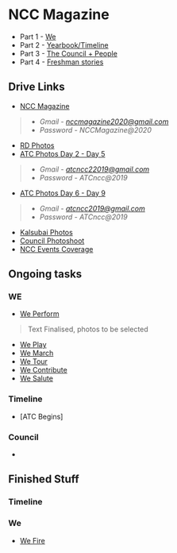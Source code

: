 # NCC Magazine

* Part 1 - [We](https://github.com/MananKGarg/NCC-Magazine/tree/master/We)
* Part 2 - [Yearbook/Timeline](https://github.com/MananKGarg/NCC-Magazine/tree/master/Timeline)
* Part 3 - [The Council + People](https://github.com/MananKGarg/The-Council)
* Part 4 - [Freshman stories](https://github.com/MananKGarg/NCC-Magazine/tree/master/Freshman%20Stories)

## Drive Links

* [NCC Magazine](https://drive.google.com/drive/u/2/my-drive)
> * *Gmail - nccmagazine2020@gmail.com* <br>
> * *Password - NCCMagazine@2020*
* [RD Photos](https://drive.google.com/folderview?id=1KaJxKWGwbkAEigC6qkv99KuAMfJsZD-S)
* [ATC Photos Day 2 - Day 5](https://drive.google.com/drive/u/4/my-drive)
> * *Gmail - atcncc22019@gmail.com* <br>
> * *Password - ATCncc@2019*
* [ATC Photos Day 6 - Day 9](https://drive.google.com/drive/u/3/my-drive)
> * *Gmail - atcncc2019@gmail.com* <br>
> * *Password - ATCncc@2019*
* [Kalsubai Photos](https://drive.google.com/drive/u/0/folders/1-5t0X-4Z6OJhfo4fycXrzrFanN9QJmOl)
* [Council Photoshoot](https://drive.google.com/drive/folders/1Ikb1cSHMMtJisoOh8cIAg3HIg6wLmX7y)
* [NCC Events Coverage](https://drive.google.com/drive/u/0/folders/16j3Ys0guUeQ7gtx0I310-pOndlOcS57C)

## Ongoing tasks

### WE

* [We Perform](https://github.com/MananKGarg/NCC-Magazine/blob/master/We/We%20Perform.md)
> Text Finalised, photos to be selected
* [We Play](https://github.com/MananKGarg/NCC-Magazine/blob/master/We/We%20Play.md)
* [We March](https://github.com/MananKGarg/NCC-Magazine/blob/master/We/We%20March.md)
* [We Tour](https://github.com/MananKGarg/NCC-Magazine/blob/master/We/We%20Tour.md)
* [We Contribute](https://github.com/MananKGarg/NCC-Magazine/blob/master/We/We%20Contribute.md)
* [We Salute](https://github.com/MananKGarg/NCC-Magazine/blob/master/We/We%20Salute.md)

### Timeline

* [ATC Begins]

### Council

* 


## Finished Stuff


### Timeline




### We

* [We Fire](https://drive.google.com/drive/u/2/folders/1oHGloFiCshlXJ71-0s_prSJMnw3y46sT)


